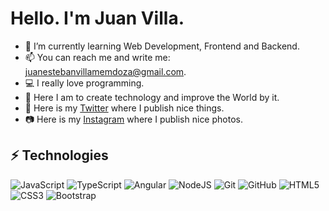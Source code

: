 # Hello. I'm Juan Villa.
- 🌱 I’m currently learning Web Development, Frontend and Backend.
- 📫 You can reach me and write me: juanestebanvillamemdoza@gmail.com.
- :computer: I really love programming.
- :rocket: Here I am to create technology and improve the World by it.
- 💬 Here is my [Twitter](https://twitter.com/juanevillam) where I publish nice things.
- :camera: Here is my [Instagram](https://instagram.com/juanevillam) where I publish nice photos.

## ⚡ Technologies

![JavaScript](https://img.shields.io/badge/-JavaScript-black?style=flat-square&logo=javascript)
![TypeScript](https://img.shields.io/badge/-TypeScript-007ACC?style=flat-square&logo=typescript)
![Angular](https://img.shields.io/badge/-Angular-FF0000?style=flat-square&logo=angular)
![NodeJS](https://img.shields.io/badge/-Nodejs-black?style=flat-square&logo=Node.js)
![Git](https://img.shields.io/badge/-Git-F5F5F5?style=flat-square&logo=git)
![GitHub](https://img.shields.io/badge/-GitHub-181717?style=flat-square&logo=github)
![HTML5](https://img.shields.io/badge/-HTML5-E34F26?style=flat-square&logo=html5&logoColor=white)
![CSS3](https://img.shields.io/badge/-CSS3-1572B6?style=flat-square&logo=css3)
![Bootstrap](https://img.shields.io/badge/-Bootstrap-563D7C?style=flat-square&logo=bootstrap)
